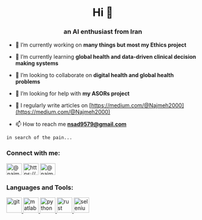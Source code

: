 <h1 align="center">Hi 👋</h1>
<h3 align="center">an AI enthusiast from Iran </h3>

- 🔭 I’m currently working on **many things but most my Ethics project**

- 🌱 I’m currently learning **global health and data-driven clinical decision making systems**

- 👯 I’m looking to collaborate on **digital health and global health problems**

- 🤝 I’m looking for help with **my ASORs project**

- 📝 I regularly write articles on [https://medium.com/@Najmeh2000](https://medium.com/@Najmeh2000)

- 📫 How to reach me **nsad9579@gmail.com**

``` in search of the pain... ```

<h3 align="left">Connect with me:</h3>
<p align="left">
<a href="https://twitter.com/@najmehsadeghian" target="blank"><img align="center" src="https://raw.githubusercontent.com/rahuldkjain/github-profile-readme-generator/master/src/images/icons/Social/twitter.svg" alt="@najmehsadeghian" height="30" width="40" /></a>
<a href="https://linkedin.com/in/https://www.linkedin.com/in/najmeh-sadeghian-2b372b177/" target="blank"><img align="center" src="https://raw.githubusercontent.com/rahuldkjain/github-profile-readme-generator/master/src/images/icons/Social/linked-in-alt.svg" alt="https://www.linkedin.com/in/najmeh-sadeghian-2b372b177/" height="30" width="40" /></a>
<a href="https://medium.com/@najmeh2000" target="blank"><img align="center" src="https://raw.githubusercontent.com/rahuldkjain/github-profile-readme-generator/master/src/images/icons/Social/medium.svg" alt="@najmeh2000" height="30" width="40" /></a>
</p>

<h3 align="left">Languages and Tools:</h3>
<p align="left"> <a href="https://git-scm.com/" target="_blank" rel="noreferrer"> <img src="https://www.vectorlogo.zone/logos/git-scm/git-scm-icon.svg" alt="git" width="40" height="40"/> </a> <a href="https://www.mathworks.com/" target="_blank" rel="noreferrer"> <img src="https://upload.wikimedia.org/wikipedia/commons/2/21/Matlab_Logo.png" alt="matlab" width="40" height="40"/> </a> <a href="https://www.python.org" target="_blank" rel="noreferrer"> <img src="https://raw.githubusercontent.com/devicons/devicon/master/icons/python/python-original.svg" alt="python" width="40" height="40"/> </a> <a href="https://www.rust-lang.org" target="_blank" rel="noreferrer"> <img src="https://raw.githubusercontent.com/devicons/devicon/master/icons/rust/rust-plain.svg" alt="rust" width="40" height="40"/> </a> <a href="https://www.selenium.dev" target="_blank" rel="noreferrer"> <img src="https://raw.githubusercontent.com/detain/svg-logos/780f25886640cef088af994181646db2f6b1a3f8/svg/selenium-logo.svg" alt="selenium" width="40" height="40"/> </a> </p>
